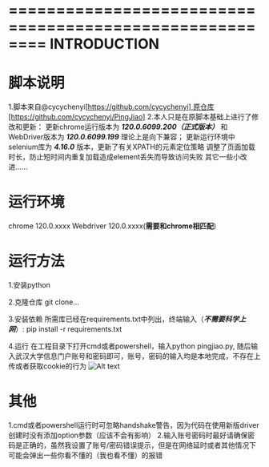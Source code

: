 ========================================================
INTRODUCTION
========================================================

# 脚本说明
1.脚本来自@cycychenyi[https://github.com/cycychenyi],原仓库[https://github.com/cycychenyi/PingJiao]
2.本人只是在原脚本基础上进行了修改和更新：
    更新chrome运行版本为 ***120.0.6099.200（正式版本）*** 和WebDriver版本为 ***120.0.6099.199***
    理论上是向下兼容；
    更新运行环境中selenium库为 ***4.16.0*** 版本，更新了有关XPATH的元素定位策略
    调整了页面加载时长，防止短时间内重复加载造成element丢失而导致访问失败
    其它一些小改进......

# 运行环境
chrome 120.0.xxxx 
Webdriver 120.0.xxxx(**需要和chrome相匹配**)

# 运行方法
1.安装python

2.克隆仓库
git clone...

3.安装依赖
所需库已经在requirements.txt中列出，终端输入（***不需要科学上网***）:
pip install -r requirements.txt

4.运行
在工程目录下打开cmd或者powershell，输入python pingjiao.py, 随后输入武汉大学信息门户账号和密码即可，账号，密码的输入均是本地完成，不存在上传或者获取cookie的行为
![Alt text](./image/image-1.png)

# 其他
1.cmd或者powershell运行时可忽略handshake警告，因为代码在使用新版driver创建时没有添加option参数（应该不会有影响）
2.输入账号密码时最好请确保密码是正确的，虽然我设置了账号/密码错误提示，但是在网络延时或者其他情况下可能会弹出一些你看不懂的（我也看不懂）的报错